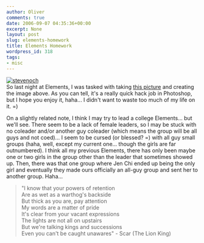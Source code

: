 ```yaml
---
author: Oliver
comments: true
date: 2006-09-07 04:35:36+00:00
excerpt: None
layout: post
slug: elements-homework
title: Elements Homework
wordpress_id: 318
tags:
- misc
---
```


<a href="http://www.flickr.com/photos/owiber/236550256/" title="stevenoch "><img src="http://static.flickr.com/95/236550256_812c3295ef.jpg" alt="stevenoch " /></a>
<br />So last night at Elements, I was tasked with taking <a href="http://www.flickr.com/photos/speedye/234100956/">this picture</a> and creating the image above.  As you can tell, it's a really quick hack job in Photoshop, but I hope you enjoy it, haha... I didn't want to waste too much of my life on it. =)

On a slightly related note, I think I may try to lead a college Elements... but we'll see.  There seem to be a lack of female leaders, so I may be stuck with no coleader and/or another guy coleader (which means the group will be all guys and not coed)... I seem to be cursed (or blessed? =) with all guy small groups (haha, well, except my current one... though the girls are far outnumbered).  I think all my previous Elements, there has only been maybe one or two girls in the group other than the leader that sometimes showed up.  Then, there was that one group where Jen Chi ended up being the only girl and eventually they made ours officially an all-guy group and sent her to another group.  Haha...
<br />
<blockquote class="lyrics">"I know that your powers of retention<br />
Are as wet as a warthog's backside<br />
But thick as you are, pay attention<br />
My words are a matter of pride<br />
It's clear from your vacant expressions<br />
The lights are not all on upstairs<br />
But we're talking kings and successions<br />
Even you can't be caught unawares" - Scar (The Lion King)</blockquote>
